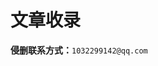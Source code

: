 # 文章收录

**侵删联系方式：**`1032299142@qq.com`

<!--@include: ./tips/index.md-->
<!--@include: ./java/index.md-->
<!--@include: ./database/index.md-->
<!--@include: ./web/index.md-->
<!--@include: ./interview/index.md-->
